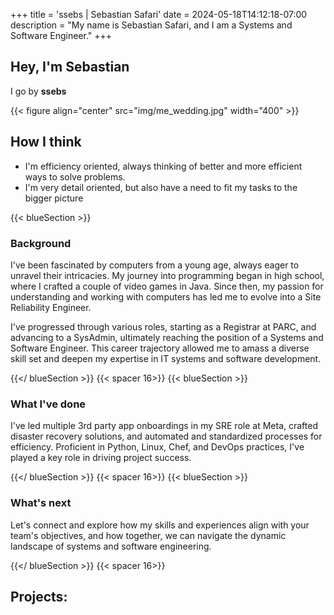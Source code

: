 +++
title = 'ssebs | Sebastian Safari'
date = 2024-05-18T14:12:18-07:00
description = "My name is Sebastian Safari, and I am a Systems and Software Engineer."
+++


## Hey, I'm Sebastian
I go by **ssebs**

{{< figure align="center" src="img/me_wedding.jpg" width="400" >}}

## How I think 
- I'm efficiency oriented, always thinking of better and more efficient ways to solve problems.
- I'm very detail oriented, but also have a need to fit my tasks to the bigger picture


{{< blueSection >}}
### Background
I've been fascinated by computers from a young age, always eager to unravel their intricacies. My journey into programming began in high school, where I crafted a couple of video games in Java. Since then, my passion for understanding and working with computers has led me to evolve into a Site Reliability Engineer.

I've progressed through various roles, starting as a Registrar at PARC, and advancing to a SysAdmin, ultimately reaching the position of a Systems and Software Engineer. This career trajectory allowed me to amass a diverse skill set and deepen my expertise in IT systems and software development.

{{</ blueSection >}}
{{< spacer 16>}}
{{< blueSection >}}

### What I've done
I've led multiple 3rd party app onboardings in my SRE role at Meta, crafted disaster recovery solutions, and automated and standardized processes for efficiency. Proficient in Python, Linux, Chef, and DevOps practices, I've played a key role in driving project success.

{{</ blueSection >}}
{{< spacer 16>}}
{{< blueSection >}}

### What's next
Let's connect and explore how my skills and experiences align with your team's objectives, and how together, we can navigate the dynamic landscape of systems and software engineering.

{{</ blueSection >}}
{{< spacer 16>}}

## Projects: